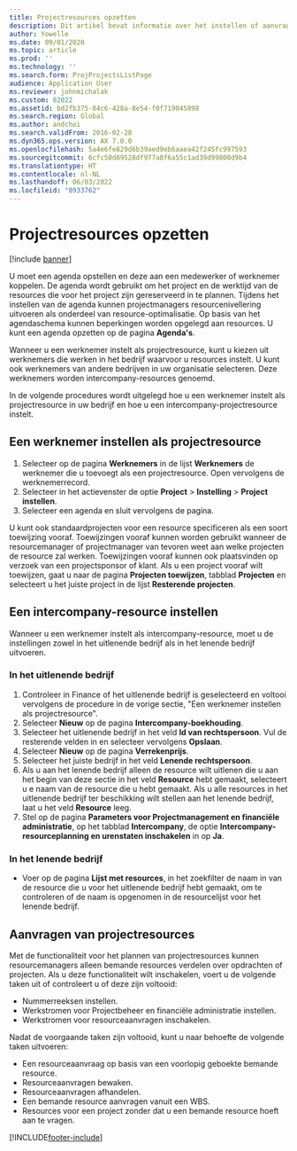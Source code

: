 ```yaml
---
title: Projectresources opzetten
description: Dit artikel bevat informatie over het instellen of aanvragen van projectresources.
author: Yowelle
ms.date: 09/01/2020
ms.topic: article
ms.prod: ''
ms.technology: ''
ms.search.form: ProjProjectsListPage
audience: Application User
ms.reviewer: johnmichalak
ms.custom: 82022
ms.assetid: bd2fb375-84c6-428a-8e54-f0f719045898
ms.search.region: Global
ms.author: andchoi
ms.search.validFrom: 2016-02-28
ms.dyn365.ops.version: AX 7.0.0
ms.openlocfilehash: 5a4e6fe829d6b39aed9eb6aaea42f245fc997593
ms.sourcegitcommit: 6cfc50d89528df977a8f6a55c1ad39d99800d9b4
ms.translationtype: HT
ms.contentlocale: nl-NL
ms.lasthandoff: 06/03/2022
ms.locfileid: "8933762"
---
```

# <a name="set-up-project-resources"></a>Projectresources opzetten

[!include [banner](../includes/banner.md)]

U moet een agenda opstellen en deze aan een medewerker of werknemer koppelen. De agenda wordt gebruikt om het project en de werktijd van de resources die voor het project zijn gereserveerd in te plannen. Tijdens het instellen van de agenda kunnen projectmanagers resourcenivellering uitvoeren als onderdeel van resource-optimalisatie. Op basis van het agendaschema kunnen beperkingen worden opgelegd aan resources. U kunt een agenda opzetten op de pagina **Agenda's**.

Wanneer u een werknemer instelt als projectresource, kunt u kiezen uit werknemers die werken in het bedrijf waarvoor u resources instelt. U kunt ook werknemers van andere bedrijven in uw organisatie selecteren. Deze werknemers worden intercompany-resources genoemd.

In de volgende procedures wordt uitgelegd hoe u een werknemer instelt als projectresource in uw bedrijf en hoe u een intercompany-projectresource instelt.

## <a name="set-up-a-worker-as-a-project-resource"></a>Een werknemer instellen als projectresource

1. Selecteer op de pagina **Werknemers** in de lijst **Werknemers** de werknemer die u toevoegt als een projectresource. Open vervolgens de werknemerrecord.
2. Selecteer in het actievenster de optie **Project** &gt; **Instelling** &gt; **Project instellen**.
3. Selecteer een agenda en sluit vervolgens de pagina.

U kunt ook standaardprojecten voor een resource specificeren als een soort toewijzing vooraf. Toewijzingen vooraf kunnen worden gebruikt wanneer de resourcemanager of projectmanager van tevoren weet aan welke projecten de resource zal werken. Toewijzingen vooraf kunnen ook plaatsvinden op verzoek van een projectsponsor of klant. Als u een project vooraf wilt toewijzen, gaat u naar de pagina **Projecten toewijzen**, tabblad **Projecten** en selecteert u het juiste project in de lijst **Resterende projecten**.

## <a name="set-up-an-intercompany-resource"></a>Een intercompany-resource instellen

Wanneer u een werknemer instelt als intercompany-resource, moet u de instellingen zowel in het uitlenende bedrijf als in het lenende bedrijf uitvoeren.

### <a name="in-the-lending-company"></a>In het uitlenende bedrijf

1. Controleer in Finance of het uitlenende bedrijf is geselecteerd en voltooi vervolgens de procedure in de vorige sectie, "Een werknemer instellen als projectresource".
2. Selecteer **Nieuw** op de pagina **Intercompany-boekhouding**.
3. Selecteer het uitlenende bedrijf in het veld **Id van rechtspersoon**. Vul de resterende velden in en selecteer vervolgens **Opslaan**.
4. Selecteer **Nieuw** op de pagina **Verrekenprijs**.
5. Selecteer het juiste bedrijf in het veld **Lenende rechtspersoon**.
6. Als u aan het lenende bedrijf alleen de resource wilt uitlenen die u aan het begin van deze sectie in het veld **Resource** hebt gemaakt, selecteert u e naam van de resource die u hebt gemaakt. Als u alle resources in het uitlenende bedrijf ter beschikking wilt stellen aan het lenende bedrijf, laat u het veld **Resource** leeg.
7. Stel op de pagina **Parameters voor Projectmanagement en financiële administratie**, op het tabblad **Intercompany**, de optie **Intercompany-resourceplanning en urenstaten inschakelen** in op **Ja**.

### <a name="in-the-borrowing-company"></a>In het lenende bedrijf

- Voer op de pagina **Lijst met resources**, in het zoekfilter de naam in van de resource die u voor het uitlenende bedrijf hebt gemaakt, om te controleren of de naam is opgenomen in de resourcelijst voor het lenende bedrijf.

## <a name="request-project-resources"></a>Aanvragen van projectresources
Met de functionaliteit voor het plannen van projectresources kunnen resourcemanagers alleen bemande resources verdelen over opdrachten of projecten. Als u deze functionaliteit wilt inschakelen, voert u de volgende taken uit of controleert u of deze zijn voltooid:

- Nummerreeksen instellen.
- Werkstromen voor Projectbeheer en financiële administratie instellen.
- Werkstromen voor resourceaanvragen inschakelen.

Nadat de voorgaande taken zijn voltooid, kunt u naar behoefte de volgende taken uitvoeren:

- Een resourceaanvraag op basis van een voorlopig geboekte bemande resource.
- Resourceaanvragen bewaken.
- Resourceaanvragen afhandelen.
- Een bemande resource aanvragen vanuit een WBS.
- Resources voor een project zonder dat u een bemande resource hoeft aan te vragen.


[!INCLUDE[footer-include](../includes/footer-banner.md)]